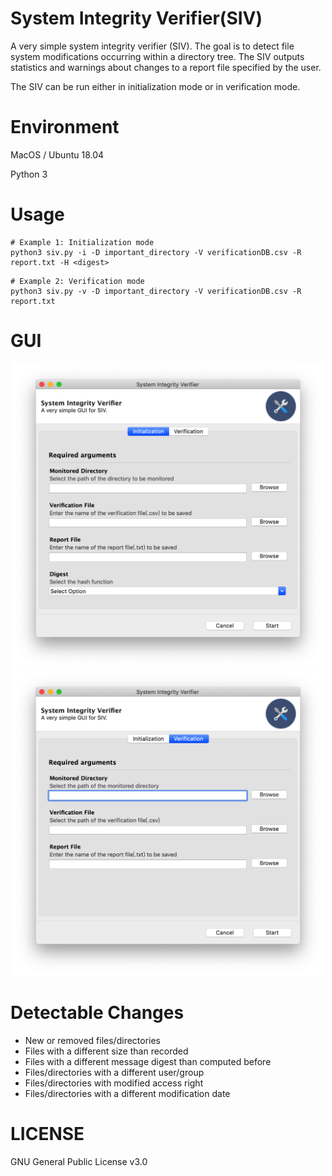 # System Integrity Verifier(SIV)

A very simple system integrity verifier (SIV). The goal is to detect file system modifications occurring within a directory tree. The SIV outputs statistics and warnings about changes to a report file specified by the user.

The SIV can be run either in initialization mode or in verification mode.

# Environment

MacOS / Ubuntu 18.04

Python 3

# Usage

``` shell
# Example 1: Initialization mode
python3 siv.py -i -D important_directory -V verificationDB.csv -R report.txt -H <digest>
```

``` shell
# Example 2: Verification mode
python3 siv.py -v -D important_directory -V verificationDB.csv -R report.txt
```

# GUI

<p align="center">
    <img src="https://github.com/Kasen96/System-Integrity-Verifier/blob/master/images/Initialization.png" 
        width="500" height="auto">
    <img src="https://github.com/Kasen96/System-Integrity-Verifier/blob/master/images/Verification.png" 
        width="500" height="auto">
</p>

# Detectable Changes

* New or removed files/directories
* Files with a different size than recorded
* Files with a different message digest than computed before
* Files/directories with a different user/group
* Files/directories with modified access right
* Files/directories with a different modification date

# LICENSE

GNU General Public License v3.0

